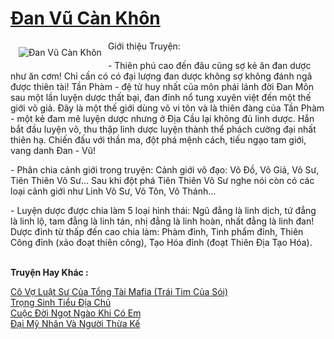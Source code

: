 <a href="https://utruyen.com/dan-vu-can-khon/1228/" title="Đan Vũ Càn Khôn"><h1>Đan Vũ Càn Khôn</h1></a><div style="display:table"><img align="right" style="float: left; padding: 10px;" src="https://utruyen.com/images/story/200x260/dan-vu-can-khon.jpg" alt="Đan Vũ Càn Khôn">Giới thiệu Truyện:<p></p> - Thiên phú cao đến đâu cũng sợ kẻ ăn đan dược như ăn cơm! Chỉ cần có có đại lượng đan dược không sợ không đánh ngã được thiên tài! Tần Phàm - đệ tử huy nhất của môn phái lánh đời Đan Môn sau một lần luyện dược thất bại, đan đỉnh nổ tung xuyên việt đến một thế giới võ giả. Đây là một thế giới dùng võ vi tôn và là thiên đàng của Tần Phàm - một kẻ đam mê luyện dược nhưng ở Địa Cầu lại không đủ linh dược. Hắn bắt đầu luyện võ, thu thập linh dược luyện thành thể phách cường đại nhất thiên hạ. Chiến đấu với thần ma, đột phá mệnh cách, tiếu ngạo tam giới, vang danh Đan - Vũ!<p></p> - Phân chia cảnh giới trong truyện: Cảnh giới võ đạo: Võ Đồ, Võ Giả, Võ Sư, Tiên Thiên Võ Sư... Sau khi đột phá Tiên Thiên Võ Sư nghe nói còn có các loại cảnh giới như Linh Võ Sư, Võ Tôn, Võ Thánh...<p></p> - Luyện dược được chia làm 5 loại hình thái: Ngũ đẳng là linh dịch, tứ đẳng là linh lộ, tam đẳng là linh tán, nhị đẳng là linh hoàn, nhất đẳng là linh đan! Dược đỉnh từ thấp đến cao chia làm: Phàm đỉnh, Tinh phẩm đỉnh, Thiên Công đỉnh (xảo đoạt thiên công), Tạo Hóa đỉnh (đoạt Thiên Địa Tạo Hóa).</div><p><br><b>Truyện Hay Khác :</b></p><a href="https://utruyen.com/co-vo-luat-su-cua-tong-tai-mafia-trai-tim-cua-soi/18901/" alt="Cô Vợ Luật Sư Của Tổng Tài Mafia (Trái Tim Của Sói)">Cô Vợ Luật Sư Của Tổng Tài Mafia (Trái Tim Của Sói)</a><br/><a href="https://github.com/quanluxury/truyenhot/tree/master/truyenhay/3258/" alt="Trọng Sinh Tiểu Địa Chủ">Trọng Sinh Tiểu Địa Chủ</a><br/><a href="https://github.com/quanluxury/truyenhot/tree/master/truyenhay/19199/" alt="Cuộc Đời Ngọt Ngào Khi Có Em">Cuộc Đời Ngọt Ngào Khi Có Em</a><br/><a href="https://dammyh.wordpress.com/2019/11/07/dai-my-nhan-va-nguoi-thua-ke/" alt="Đại Mỹ Nhân Và Người Thừa Kế">Đại Mỹ Nhân Và Người Thừa Kế</a><br/>